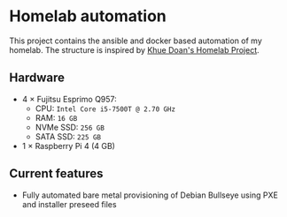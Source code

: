 # Homelab automation

This project contains the ansible and docker based automation of my homelab. The structure is inspired by [Khue Doan's Homelab Project](https://github.com/khuedoan/homelab).

## Hardware

- 4 × Fujitsu Esprimo Q957:
  - CPU: `Intel Core i5-7500T @ 2.70 GHz`
  - RAM: `16 GB`
  - NVMe SSD: `256 GB`
  - SATA SSD: `225 GB`
- 1 × Raspberry Pi 4 (4 GB)

## Current features

- Fully automated bare metal provisioning of Debian Bullseye using PXE and installer preseed files

